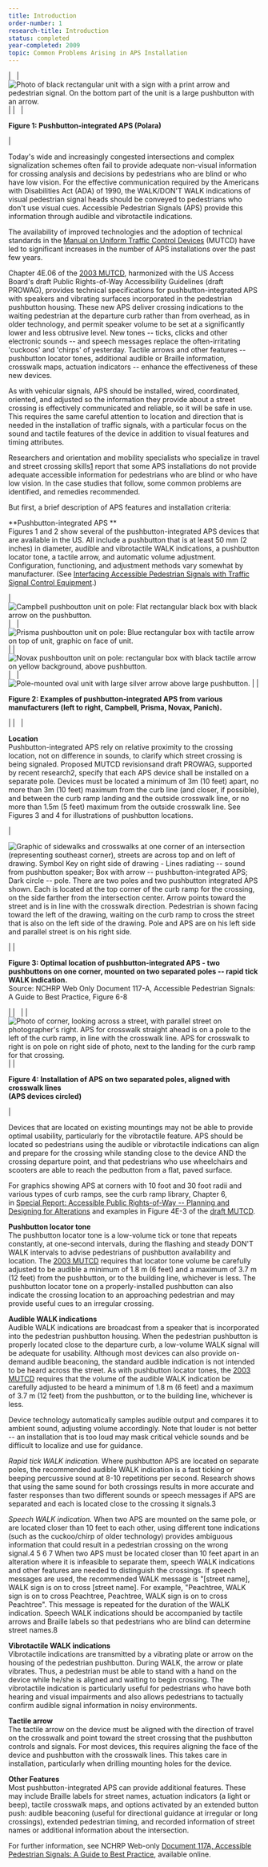 ```yaml
---
title: Introduction
order-number: 1
research-title: Introduction
status: completed
year-completed: 2009
topic: Common Problems Arising in APS Installation 
---
```


|   | ![Photo of black rectangular unit with a sign with a print arrow and pedestrian signal. On the bottom part of the unit is a large pushbutton with an arrow.](https://www.access-board.gov/images/research/APS-Installation-Common_Problems/clip_image002_0005.gif) |
|   |

**Figure 1: Pushbutton-integrated APS (Polara)**

 |

Today's wide and increasingly congested intersections and complex signalization schemes often fail to provide adequate non-visual information for crossing analysis and decisions by pedestrians who are blind or who have low vision. For the effective communication required by the Americans with Disabilities Act (ADA) of 1990, the WALK/DON'T WALK indications of visual pedestrian signal heads should be conveyed to pedestrians who don't use visual cues. Accessible Pedestrian Signals (APS) provide this information through audible and vibrotactile indications.

The availability of improved technologies and the adoption of technical standards in the [Manual on Uniform Traffic Control Devices](http://mutcd.fhwa.dot.gov/htm/2003r1r2/html_index.htm) (MUTCD) have led to significant increases in the number of APS installations over the past few years.

Chapter 4E.06 of the [2003 MUTCD](http://mutcd.fhwa.dot.gov/htm/2003r1r2/part4/part4e.htm), harmonized with the US Access Board's draft Public Rights-of-Way Accessibility Guidelines (draft PROWAG), provides technical specifications for pushbutton-integrated APS with speakers and vibrating surfaces incorporated in the pedestrian pushbutton housing. These new APS deliver crossing indications to the waiting pedestrian at the departure curb rather than from overhead, as in older technology, and permit speaker volume to be set at a significantly lower and less obtrusive level. New tones -- ticks, clicks and other electronic sounds -- and speech messages replace the often-irritating 'cuckoos' and 'chirps' of yesterday. Tactile arrows and other features -- pushbutton locator tones, additional audible or Braille information, crosswalk maps, actuation indicators -- enhance the effectiveness of these new devices. 

As with vehicular signals, APS should be installed, wired, coordinated, oriented, and adjusted so the information they provide about a street crossing is effectively communicated and reliable, so it will be safe in use. This requires the same careful attention to location and direction that is needed in the installation of traffic signals, with a particular focus on the sound and tactile features of the device in addition to visual features and timing attributes. 

Researchers and orientation and mobility specialists who specialize in travel and street crossing skills[1](http://www.access-board.gov/research/pedestrian-signals/bulletin.htm#1) report that some APS installations do not provide adequate accessible information for pedestrians who are blind or who have low vision. In the case studies that follow, some common problems are identified, and remedies recommended.

But first, a brief description of APS features and installation criteria: 

**Pushbutton-integrated APS **\
Figures 1 and 2 show several of the pushbutton-integrated APS devices that are available in the US. All include a pushbutton that is at least 50 mm (2 inches) in diameter, audible and vibrotactile WALK indications, a pushbutton locator tone, a tactile arrow, and automatic volume adjustment. Configuration, functioning, and adjustment methods vary somewhat by manufacturer. (See [Interfacing Accessible Pedestrian Signals with Traffic Signal Control Equipment](http://www.access-board.gov/research/APS/report.htm).) 

| ![Campbell pushboutton unit on pole: Flat rectangular black box with black arrow on the pushbutton.](https://www.access-board.gov/images/research/APS-Installation-Common_Problems/clip_image001_0009.jpg) |   | ![Prisma pushboutton unit on pole: Blue rectangular box with tactile arrow on top of unit, graphic on face of unit.](https://www.access-board.gov/images/research/APS-Installation-Common_Problems/clip_image001_0010.jpg) |
| ![Novax pushboutton unit on pole: rectangular box with black tactile arrow on yellow background, above pushbutton.](https://www.access-board.gov/images/research/APS-Installation-Common_Problems/clip_image001_0011.jpg) |   | ![Pole-mounted oval unit with large silver arrow above large pushbutton. ](https://www.access-board.gov/images/research/APS-Installation-Common_Problems/clip_image001_0012.jpg) |
|

**Figure 2: Examples of pushbutton-integrated APS from various manufacturers (left to right, Campbell, Prisma, Novax, Panich).**

 |
|   |

**Location**\
Pushbutton-integrated APS rely on relative proximity to the crossing location, not on difference in sounds, to clarify which street crossing is being signaled. Proposed MUTCD revisionsand draft PROWAG, supported by recent research2, specify that each APS device shall be installed on a separate pole. Devices must be located a minimum of 3m (10 feet) apart, no more than 3m (10 feet) maximum from the curb line (and closer, if possible), and between the curb ramp landing and the outside crosswalk line, or no more than 1.5m (5 feet) maximum from the outside crosswalk line. See Figures 3 and 4 for illustrations of pushbutton locations.

|

![Graphic of sidewalks and crosswalks at one corner of an intersection (representing southeast corner), streets are across top and on left of drawing. Symbol Key on right side of drawing - Lines radiating -- sound from pushbutton speaker; Box with arrow -- pushbutton-integrated APS; Dark circle -- pole. There are two poles and two pushbutton integrated APS shown. Each is located at the top corner of the curb ramp for the crossing, on the side farther from the intersection center. Arrow points toward the street and is in line with the crosswalk direction. Pedestrian is shown facing toward the left of the drawing, waiting on the curb ramp to cross the street that is also on the left side of the drawing. Pole and APS are on his left side and parallel street is on his right side.](https://www.access-board.gov/images/research/APS-Installation-Common_Problems/clip_image002_0011.gif)

 |
|

**Figure 3: Optimal location of pushbutton-integrated APS - two pushbuttons on one corner, mounted on two separated poles -- rapid tick WALK indication.**\
Source: NCHRP Web Only Document 117-A, Accessible Pedestrian Signals: A Guide to Best Practice, Figure 6-8

 |
|   |
| ![Photo of corner, looking across a street, with parallel street on photographer's right. APS for crosswalk straight ahead is on a pole to the left of the curb ramp, in line with the crosswalk line. APS for crosswalk to right is on pole on right side of photo, next to the landing for the curb ramp for that crossing.](https://www.access-board.gov/images/research/APS-Installation-Common_Problems/clip_image002_0043.jpg) |
|

**Figure 4: Installation of APS on two separated poles, aligned with crosswalk lines\
(APS devices circled)**

 |

Devices that are located on existing mountings may not be able to provide optimal usability, particularly for the vibrotactile feature. APS should be located so pedestrians using the audible or vibrotactile indications can align and prepare for the crossing while standing close to the device AND the crossing departure point, and that pedestrians who use wheelchairs and scooters are able to reach the pedbutton from a flat, paved surface.

For graphics showing APS at corners with 10 foot and 30 foot radii and various types of curb ramps, see the curb ramp library, Chapter 6, in [Special Report: Accessible Public Rights-of-Way -- Planning and Designing for Alterations](http://www.access-board.gov/prowac/alterations/guide.htm#6) and examples in Figure 4E-3 of the [draft MUTCD](http://mutcd.fhwa.dot.gov/resources/proposed_amend/npa_figures.pdf).

**Pushbutton locator tone**\
The pushbutton locator tone is a low-volume tick or tone that repeats constantly, at one-second intervals, during the flashing and steady DON'T WALK intervals to advise pedestrians of pushbutton availability and location. The [2003 MUTCD](http://mutcd.fhwa.dot.gov/htm/2003r1r2/part4/part4e.htm) requires that locator tone volume be carefully adjusted to be audible a minimum of 1.8 m (6 feet) and a maximum of 3.7 m (12 feet) from the pushbutton, or to the building line, whichever is less. The pushbutton locator tone on a properly-installed pushbutton can also indicate the crossing location to an approaching pedestrian and may provide useful cues to an irregular crossing.

**Audible WALK indications**\
Audible WALK indications are broadcast from a speaker that is incorporated into the pedestrian pushbutton housing. When the pedestrian pushbutton is properly located close to the departure curb, a low-volume WALK signal will be adequate for usability. Although most devices can also provide on-demand audible beaconing, the standard audible indication is not intended to be heard across the street. As with pushbutton locator tones, the [2003 MUTCD](http://mutcd.fhwa.dot.gov/htm/2003r1r2/part4/part4e.htm) requires that the volume of the audible WALK indication be carefully adjusted to be heard a minimum of 1.8 m (6 feet) and a maximum of 3.7 m (12 feet) from the pushbutton, or to the building line, whichever is less.

Device technology automatically samples audible output and compares it to ambient sound, adjusting volume accordingly. Note that louder is not better -- an installation that is too loud may mask critical vehicle sounds and be difficult to localize and use for guidance.

*Rapid tick WALK indication.* Where pushbutton APS are located on separate poles, the recommended audible WALK indication is a fast ticking or beeping percussive sound at 8-10 repetitions per second. Research shows that using the same sound for both crossings results in more accurate and faster responses than two different sounds or speech messages if APS are separated and each is located close to the crossing it signals.3

*Speech WALK indication.* When two APS are mounted on the same pole, or are located closer than 10 feet to each other, using different tone indications (such as the cuckoo/chirp of older technology) provides ambiguous information that could result in a pedestrian crossing on the wrong signal.4 5 6 7 When two APS must be located closer than 10 feet apart in an alteration where it is infeasible to separate them, speech WALK indications and other features are needed to distinguish the crossings. If speech messages are used, the recommended WALK message is "[street name], WALK sign is on to cross [street name]. For example, "Peachtree, WALK sign is on to cross Peachtree, Peachtree, WALK sign is on to cross Peachtree". This message is repeated for the duration of the WALK indication. Speech WALK indications should be accompanied by tactile arrows and Braille labels so that pedestrians who are blind can determine street names.8

**Vibrotactile WALK indications**\
Vibrotactile indications are transmitted by a vibrating plate or arrow on the housing of the pedestrian pushbutton. During WALK, the arrow or plate vibrates. Thus, a pedestrian must be able to stand with a hand on the device while he/she is aligned and waiting to begin crossing. The vibrotactile indication is particularly useful for pedestrians who have both hearing and visual impairments and also allows pedestrians to tactually confirm audible signal information in noisy environments. 

**Tactile arrow**\
The tactile arrow on the device must be aligned with the direction of travel on the crosswalk and point toward the street crossing that the pushbutton controls and signals. For most devices, this requires aligning the face of the device and pushbutton with the crosswalk lines. This takes care in installation, particularly when drilling mounting holes for the device. 

**Other Features**\
Most pushbutton-integrated APS can provide additional features. These may include Braille labels for street names, actuation indicators (a light or beep), tactile crosswalk maps, and options activated by an extended button push: audible beaconing (useful for directional guidance at irregular or long crossings), extended pedestrian timing, and recorded information of street names or additional information about the intersection. 

For further information, see NCHRP Web-only [Document 117A, Accessible Pedestrian Signals: A Guide to Best Practice](http://www.trb.org/news/blurb_detail.asp?id=9102), available online.
